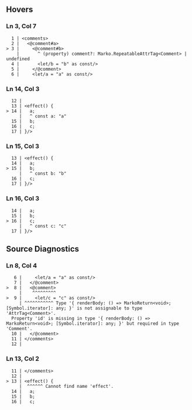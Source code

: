## Hovers
### Ln 3, Col 7
```marko
  1 | <comments>
  2 |   <@comment#a>
> 3 |     <@comment#b>
    |       ^ (property) comment?: Marko.RepeatableAttrTag<Comment> | undefined
  4 |       <let/b = "b" as const/>
  5 |     </@comment>
  6 |     <let/a = "a" as const/>
```

### Ln 14, Col 3
```marko
  12 |
  13 | <effect() {
> 14 |   a;
     |   ^ const a: "a"
  15 |   b;
  16 |   c;
  17 | }/>
```

### Ln 15, Col 3
```marko
  13 | <effect() {
  14 |   a;
> 15 |   b;
     |   ^ const b: "b"
  16 |   c;
  17 | }/>
```

### Ln 16, Col 3
```marko
  14 |   a;
  15 |   b;
> 16 |   c;
     |   ^ const c: "c"
  17 | }/>
```

## Source Diagnostics
### Ln 8, Col 4
```marko
   6 |     <let/a = "a" as const/>
   7 |   </@comment>
>  8 |   <@comment>
     |    ^^^^^^^^^
>  9 |     <let/c = "c" as const/>
     | ^^^^^^^^^^^ Type '{ renderBody: () => MarkoReturn<void>; [Symbol.iterator]: any; }' is not assignable to type 'AttrTag<Comment>'.
  Property 'id' is missing in type '{ renderBody: () => MarkoReturn<void>; [Symbol.iterator]: any; }' but required in type 'Comment'.
  10 |   </@comment>
  11 | </comments>
  12 |
```

### Ln 13, Col 2
```marko
  11 | </comments>
  12 |
> 13 | <effect() {
     |  ^^^^^^ Cannot find name 'effect'.
  14 |   a;
  15 |   b;
  16 |   c;
```


